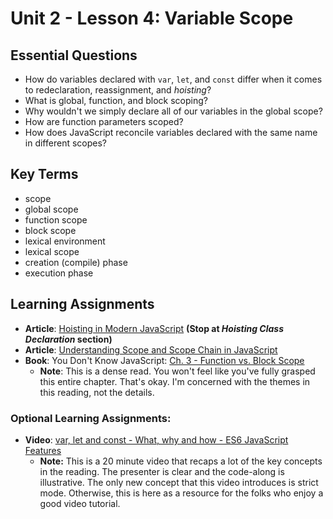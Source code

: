 # Unit 2 - Lesson 4: Variable Scope

## Essential Questions
* How do variables declared with `var`, `let`, and `const` differ when it comes to redeclaration, reassignment, and _hoisting_? 
* What is global, function, and block scoping?
* Why wouldn't we simply declare all of our variables in the global scope?
* How are function parameters scoped?
* How does JavaScript reconcile variables declared with the same name in different scopes?

## Key Terms
* scope
* global scope
* function scope
* block scope
* lexical environment
* lexical scope
* creation (compile) phase
* execution phase

## Learning Assignments
* **Article**: [Hoisting in Modern JavaScript](https://blog.bitsrc.io/hoisting-in-modern-javascript-let-const-and-var-b290405adfda) **(Stop at _Hoisting Class Declaration_ section)**
* **Article**: [Understanding Scope and Scope Chain in JavaScript](https://blog.bitsrc.io/understanding-scope-and-scope-chain-in-javascript-f6637978cf53)
* **Book**: You Don't Know JavaScript: [Ch. 3 - Function vs. Block Scope](https://github.com/getify/You-Dont-Know-JS/blob/2nd-ed/scope-closures/ch3.md)
    * **Note**: This is a dense read. You won't feel like you've fully grasped this entire chapter. That's okay. I'm concerned with the themes in this reading, not the details.

### Optional Learning Assignments:
* **Video**: [var, let and const - What, why and how - ES6 JavaScript Features](https://www.youtube.com/watch?v=sjyJBL5fkp8)
    * **Note:** This is a 20 minute video that recaps a lot of the key concepts in the reading. The presenter is clear and the code-along is illustrative. The only new concept that this video introduces is strict mode. Otherwise, this is here as a resource for the folks who enjoy a good video tutorial.
